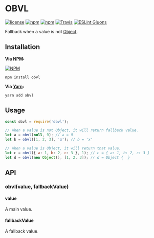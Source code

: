 # OBVL
[![license](https://img.shields.io/github/license/value-fallback/OBVL.svg?style=flat-square)](https://github.com/value-fallback/OBVL/blob/master/LICENSE)
[![npm](https://img.shields.io/npm/v/obvl.svg?style=flat-square)](https://www.npmjs.com/package/obvl)
[![npm](https://img.shields.io/npm/dt/obvl.svg?style=flat-square)](https://www.npmjs.com/package/obvl)
[![Travis](https://img.shields.io/travis/value-fallback/OBVL.svg?style=flat-square)](https://travis-ci.org/value-fallback/OBVL)
[![ESLint Gluons](https://img.shields.io/badge/code%20style-gluons-9C27B0.svg?style=flat-square)](https://github.com/gluons/eslint-config-gluons)

Fallback when a value is not [Object](https://developer.mozilla.org/en-US/docs/Web/JavaScript/Reference/Global_Objects/Object).

## Installation

**Via [NPM](https://www.npmjs.com):**

[![NPM](https://nodei.co/npm/obvl.png?downloads=true&downloadRank=true&stars=true)](https://www.npmjs.com/package/obvl)

```
npm install obvl
```

**Via [Yarn](https://yarnpkg.com):**

```
yarn add obvl
```

## Usage

```javascript
const obvl = require('obvl');

// When a value is not Object, it will return fallback value.
let a = obvl(null, 0); // a = 0
let b = obvl([1, 2, 3], 'x'); // b = 'x'

// When a value is Object, it will return that value.
let c = obvl({ a: 1, b: 2, c: 3 }, 1); // c = { a: 1, b: 2, c: 3 }
let d = obvl(new Object(), [1, 2, 3]); // d = Object {  }
```

## API

### obvl(value, fallbackValue)

#### value
A main value.

#### fallbackValue
A fallback value.
